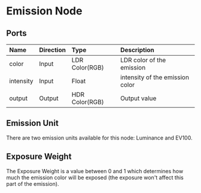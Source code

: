 # Emission Node

## Ports
| Name         | Direction   | Type           | Description                     |
|:------------ |:------------|:---------------|:--------------------------------|
| color        | Input       | LDR Color(RGB) | LDR color of the emission       |
| intensity    | Input       | Float          | intensity of the emission color |
| output       | Output      | HDR Color(RGB) | Output value                    |

## Emission Unit
There are two emission units available for this node: Luminance and EV100.


## Exposure Weight
The Exposure Weight is a value between 0 and 1 which determines how much the emission color will be exposed (the exposure won't affect this part of the emission).